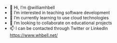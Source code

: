 - 👋 Hi, I’m @williamhbell
- 👀 I’m interested in teaching software development
- 🌱 I’m currently learning to use cloud technologies
- 💞️ I’m looking to collaborate on educational projects
- 📫 I can be contacted through Twitter or LinkedIn https://www.whbell.net/

<!---
williamhbell/williamhbell is a ✨ special ✨ repository because its `README.md` (this file) appears on your GitHub profile.
You can click the Preview link to take a look at your changes.
--->
